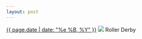 ```yaml
---
layout: post
---
```


<p>
  <time><a href="/369">{{ page.date | date: "%e %B, %Y" }}</a></time>
  <a href="/369"><img src="{{ site.assets_url }}/369.jpg"/></a>
  <span>Roller Derby</span>
</p>
